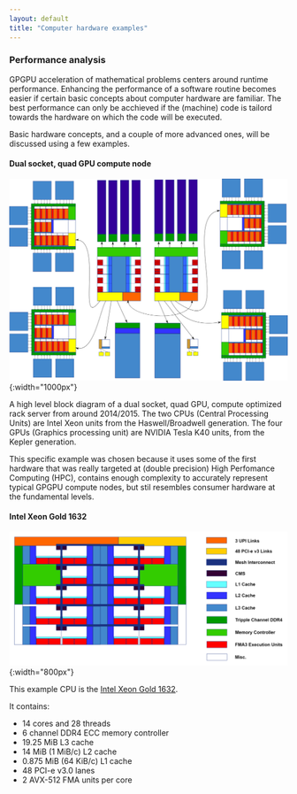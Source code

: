 ```yaml
---
layout: default
title: "Computer hardware examples"
--- 
```


### Performance analysis

GPGPU acceleration of mathematical problems centers around runtime performance. Enhancing the performance of a software routine becomes easier if certain basic concepts about computer hardware are familiar. The best performance can only be acchieved if the (machine) code is tailord towards the hardware on which the code will be executed.

Basic hardware concepts, and a couple of more advanced ones, will be discussed using a few examples.

#### Dual socket, quad GPU compute node

![Block diagram](../image/blok-diagram.png){:width="1000px"}

A high level block diagram of a dual socket, quad GPU, compute optimized rack server from around 2014/2015. The two CPUs (Central Processing Units) are Intel Xeon units from the Haswell/Broadwell generation. The four GPUs (Graphics processing unit) are NVIDIA Tesla K40 units, from the Kepler generation.

This specific example was chosen because it uses some of the first hardware that was really targeted at (double precision) High Perfomance Computing (HPC), contains enough complexity to accurately represent typical GPGPU compute nodes, but stil resembles consumer hardware at the fundamental levels.

#### Intel Xeon Gold 1632

![CPU](../image/Skylake-SP-Gold-1632.png){:width="800px"}

This example CPU is the [Intel Xeon Gold 1632](https://ark.intel.com/products/123541/Intel-Xeon-Gold-6132-Processor-19_25M-Cache-2_60-GHz). 

It contains:
 - 14 cores and 28 threads
 - 6 channel DDR4 ECC memory controller
 - 19.25 MiB L3 cache
 - 14 MiB (1 MiB/c) L2 cache
 - 0.875 MiB (64 KiB/c) L1 cache
 - 48 PCI-e v3.0 lanes
 - 2 AVX-512 FMA units per core